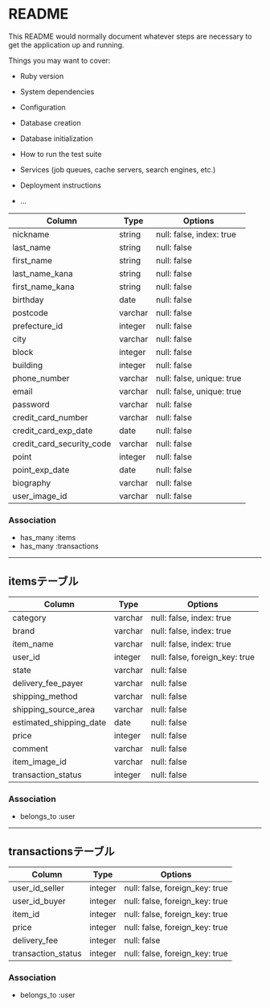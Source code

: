 # README

This README would normally document whatever steps are necessary to get the
application up and running.

Things you may want to cover:

* Ruby version

* System dependencies

* Configuration

* Database creation

* Database initialization

* How to run the test suite

* Services (job queues, cache servers, search engines, etc.)

* Deployment instructions

* ...

|Column|Type|Options|
|------|----|-------|
|nickname|string|null: false, index: true|
|last_name|string|null: false|
|first_name|string|null: false|
|last_name_kana|string|null: false|
|first_name_kana|string|null: false|
|birthday|date|null: false|
|postcode|varchar|null: false|
|prefecture_id|integer|null: false|    table
|city|varchar|null: false|
|block|integer|null: false|
|building|integer|null: false|
|phone_number|varchar|null: false, unique: true|
|email|varchar|null: false, unique: true|
|password|varchar|null: false|
|credit_card_number|varchar|null: false|
|credit_card_exp_date|date|null: false|
|credit_card_security_code|varchar|null: false|
|point|integer|null: false|
|point_exp_date|date|null: false|
|biography|varchar|null: false|
|user_image_id|varchar|null: false|    table

### Association
- has_many :items
- has_many :transactions

---------------------------------------------------------

## itemsテーブル

|Column|Type|Options|
|------|----|-------|
|category|varchar|null: false, index: true|    table
|brand|varchar|null: false, index: true|    table
|item_name|varchar|null: false, index: true|
|user_id|integer|null: false, foreign_key: true|
|state|varchar|null: false|
|delivery_fee_payer|varchar|null: false|
|shipping_method|varchar|null: false|
|shipping_source_area|varchar|null: false|
|estimated_shipping_date|date|null: false|
|price|integer|null: false|
|comment|varchar|null: false|
|item_image_id|varchar|null: false|    table
|transaction_status|integer|null: false|

### Association
- belongs_to :user

---------------------------------------------------------

## transactionsテーブル

|Column|Type|Options|
|------|----|-------|
|user_id_seller|integer|null: false, foreign_key: true|
|user_id_buyer|integer|null: false, foreign_key: true|
|item_id|integer|null: false, foreign_key: true|
|price|integer|null: false, foreign_key: true|
|delivery_fee|integer|null: false|    table
|transaction_status|integer|null: false, foreign_key: true|

### Association
- belongs_to :user
